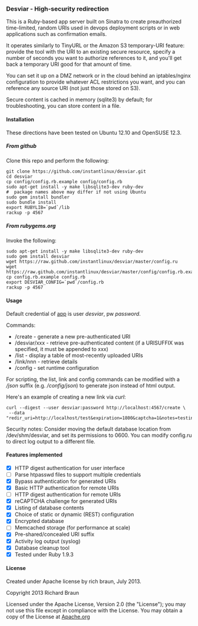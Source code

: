 ### Desviar - High-security redirection ###

This is a Ruby-based app server built on Sinatra to create
preauthorized time-limited, random URIs used in devops deployment
scripts or in web applications such as confirmation emails.

It operates similarly to TinyURL or the Amazon S3 temporary-URI
feature: provide the tool with the URI to an existing secure resource,
specify a number of seconds you want to authorize references to it,
and you'll get back a temporary URI good for that amount of time.

You can set it up on a DMZ network or in the cloud behind an
iptables/nginx configuration to provide whatever ACL restrictions you
want, and you can reference any source URI (not just those stored on
S3).

Secure content is cached in memory (sqlite3) by default; for
troubleshooting, you can store content in a file.

#### Installation ####

These directions have been tested on Ubuntu 12.10 and OpenSUSE 12.3.

##### From github #####
Clone this repo and perform the following:

    git clone https://github.com/instantlinux/desviar.git
    cd desviar
    cp config/config.rb.example config/config.rb
    sudo apt-get install -y make libsqlite3-dev ruby-dev
    #  package names above may differ if not using Ubuntu
    sudo gem install bundler
    sudo bundle install
    export RUBYLIB=`pwd`/lib
    rackup -p 4567

##### From rubygems.org #####
Invoke the following:

    sudo apt-get install -y make libsqlite3-dev ruby-dev
    sudo gem install desviar
    wget https://raw.github.com/instantlinux/desviar/master/config.ru
    wget https://raw.github.com/instantlinux/desviar/master/config/config.rb.example
    cp config.rb.example config.rb
    export DESVIAR_CONFIG=`pwd`/config.rb
    rackup -p 4567

#### Usage ####

Default credential of [app](http://localhost:4567) is user _desviar_, pw _password_.  

Commands:
* /create - generate a new pre-authenticated URI
* /desviar/xxx - retrieve pre-authenticated content (if a URISUFFIX was specified, it must be appended to xxx)
* /list   - display a table of most-recently uploaded URIs
* /link/nnn - retrieve details
* /config - set runtime configuration

For scripting, the list, link and config commands can be modified with a _/json_ suffix (e.g. _/config/json_) to generate json instead of html output.

Here's an example of creating a new link via _curl_:

    curl --digest --user desviar:password http://localhost:4567/create \
     --data "redir_uri=http://localhost/test&expiration=1800&captcha=1&notes=testing"

Security notes:
Consider moving the default database location from /dev/shm/desviar, and set its permissions to 0600. You can modify config.ru to direct log output to a different file.

#### Features implemented ####

- [x] HTTP digest authentication for user interface
- [ ] Parse htpasswd files to support multiple credentials
- [x] Bypass authentication for generated URIs
- [x] Basic HTTP authentication for remote URIs
- [ ] HTTP digest authentication for remote URIs
- [x] reCAPTCHA challenge for generated URIs
- [x] Listing of database contents
- [x] Choice of static or dynamic (REST) configuration
- [x] Encrypted database
- [ ] Memcached storage (for performance at scale)
- [x] Pre-shared/concealed URI suffix
- [x] Activity log output (syslog)
- [x] Database cleanup tool
- [x] Tested under Ruby 1.9.3

#### License ####

Created under Apache license by rich braun, July 2013.

 Copyright 2013 Richard Braun

   Licensed under the Apache License, Version 2.0 (the "License");
   you may not use this file except in compliance with the License.
   You may obtain a copy of the License at 
       [Apache.org](http://www.apache.org/licenses/LICENSE-2.0)
